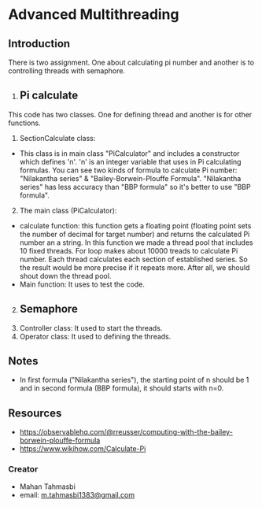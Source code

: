 # Advanced Multithreading


## Introduction
  There is two assignment. One about calculating pi number and another is to controlling threads with semaphore.


1. ## Pi calculate
 This code has two classes. One for defining thread and another is for other functions.

  1. SectionCalculate class:
  -  This class is in main class "PiCalculator" and includes a constructor which defines 'n'. 'n' is an integer variable that uses in Pi calculating formulas.
  You can see two kinds of formula to calculate Pi number: "Nilakantha series" & "Bailey-Borwein-Plouffe Formula".
  "Nilakantha series" has less accuracy than "BBP formula" so it's better to use  "BBP formula".

  2. The main class (PiCalculator):
  -  calculate function: this function gets a floating point (floating point sets the number of decimal for target number) and returns the calculated Pi number an a string.
  In this function we made a thread pool that includes 10 fixed threads.
  For loop makes about 10000 treads to calculate Pi number. Each thread calculates each section of established series. So the result would be more precise if it repeats more.
  After all, we should shout down the thread pool.  
  -  Main function: It uses to test the code.

2. ## Semaphore
  1. Controller class: It used to start the threads.
  2. Operator class: It used to defining the threads. 



## Notes
- In first formula ("Nilakantha series"), the starting point of n should be 1 and in second formula (BBP formula), it should starts with n=0.



## Resources
- https://observablehq.com/@rreusser/computing-with-the-bailey-borwein-plouffe-formula
- https://www.wikihow.com/Calculate-Pi

### Creator
- Mahan Tahmasbi
- email: m.tahmasbi1383@gmail.com